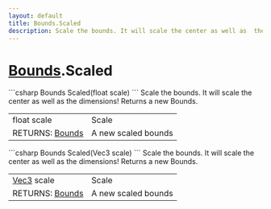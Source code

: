 ```yaml
---
layout: default
title: Bounds.Scaled
description: Scale the bounds. It will scale the center as well as	the dimensions! Returns a new Bounds.
---
```

# [Bounds]({{site.url}}/Pages/Reference/Bounds.html).Scaled

<div class='signature' markdown='1'>
```csharp
Bounds Scaled(float scale)
```
Scale the bounds.
It will scale the center as well as	the dimensions!
Returns a new Bounds.
</div>

|  |  |
|--|--|
|float scale|Scale|
|RETURNS: [Bounds]({{site.url}}/Pages/Reference/Bounds.html)|A new scaled bounds|

<div class='signature' markdown='1'>
```csharp
Bounds Scaled(Vec3 scale)
```
Scale the bounds.
It will scale the center as well as	the dimensions!
Returns a new Bounds.
</div>

|  |  |
|--|--|
|[Vec3]({{site.url}}/Pages/Reference/Vec3.html) scale|Scale|
|RETURNS: [Bounds]({{site.url}}/Pages/Reference/Bounds.html)|A new scaled bounds|




